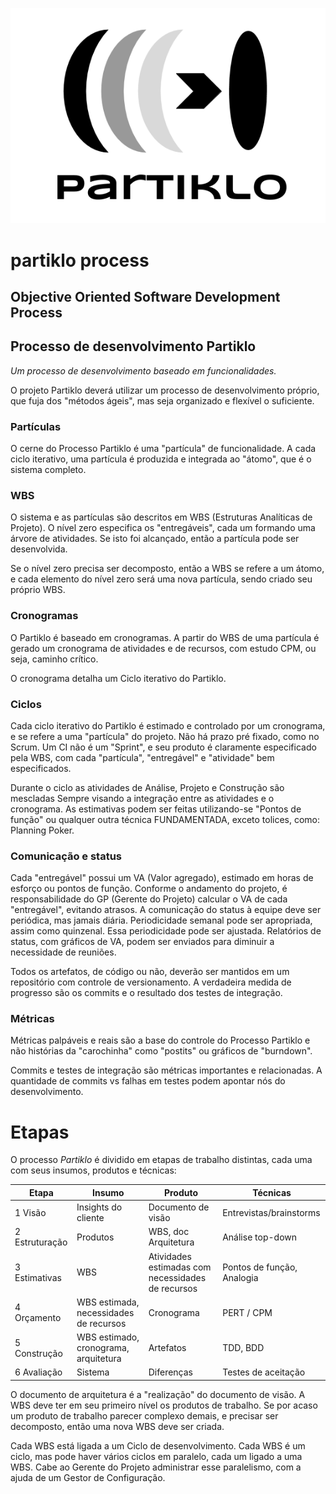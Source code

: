 !["logo"](/logo_Partiklo_fundo_branco.png)
# partiklo process
## Objective Oriented Software Development Process

## Processo de desenvolvimento Partiklo

*Um processo de desenvolvimento baseado em funcionalidades.*

O projeto Partiklo deverá utilizar um processo de desenvolvimento próprio, que fuja dos "métodos ágeis", mas seja organizado e flexível o suficiente.

### Partículas

O cerne do Processo Partiklo é uma "partícula" de funcionalidade. A cada ciclo iterativo, uma partícula é produzida e integrada ao "átomo", que é o sistema completo. 

### WBS

O sistema e as partículas são descritos em WBS (Estruturas Analíticas de Projeto). O nível zero especifica os "entregáveis", cada um formando uma árvore de atividades. Se isto foi alcançado, então a partícula pode ser desenvolvida. 

Se o nível zero precisa ser decomposto, então a WBS se refere a um átomo, e cada elemento do nível zero será uma nova partícula, sendo criado seu próprio WBS.

### Cronogramas

O Partiklo é baseado em cronogramas. A partir do WBS de uma partícula é gerado um cronograma de atividades e de recursos, com estudo CPM, ou seja, caminho crítico.

O cronograma detalha um Ciclo iterativo do Partiklo.

### Ciclos

Cada ciclo iterativo do Partiklo é estimado e controlado por um cronograma, e se refere a uma "partícula" do projeto. Não há prazo pré fixado, como no Scrum. Um CI não é um "Sprint", e seu produto é claramente especificado pela WBS, com cada "partícula", "entregável" e "atividade" bem especificados. 

Durante o ciclo as atividades de Análise, Projeto e Construção são mescladas Sempre visando a integração entre as atividades e o cronograma. As estimativas podem ser feitas utilizando-se "Pontos de função" ou qualquer outra técnica FUNDAMENTADA, exceto tolices, como: Planning Poker. 

### Comunicação e status

Cada "entregável" possui um VA (Valor agregado), estimado em horas de esforço ou pontos de função. Conforme o andamento do projeto, é responsabilidade do GP (Gerente do Projeto) calcular o VA de cada "entregável", evitando atrasos. A comunicação do status à equipe deve ser periódica, mas jamais diária. Periodicidade semanal pode ser apropriada, assim como quinzenal. Essa periodicidade pode ser ajustada. Relatórios de status, com gráficos de VA, podem ser enviados para diminuir a necessidade de reuniões. 

Todos os artefatos, de código ou não, deverão ser mantidos em um repositório com controle de versionamento. A verdadeira medida de progresso são os commits e o resultado dos testes de integração.

### Métricas

Métricas palpáveis e reais são a base do controle do Processo Partiklo e não histórias da "carochinha" como "postits" ou gráficos de "burndown". 

Commits e testes de integração são métricas importantes e relacionadas. A quantidade de commits vs falhas em testes podem apontar nós do desenvolvimento. 

# Etapas

O processo *Partiklo* é dividido em etapas de trabalho distintas, cada uma com seus insumos, produtos e técnicas: 

Etapa | Insumo | Produto | Técnicas
--- | --- | --- | ---
1 Visão | Insights do cliente | Documento de visão | Entrevistas/brainstorms
2 Estruturação | Produtos | WBS, doc Arquitetura | Análise top-down
3 Estimativas | WBS | Atividades estimadas com necessidades de recursos| Pontos de função, Analogia
4 Orçamento | WBS estimada, necessidades de recursos | Cronograma | PERT / CPM
5 Construção | WBS estimado, cronograma, arquitetura | Artefatos | TDD, BDD
6 Avaliação | Sistema | Diferenças | Testes de aceitação

O documento de arquitetura é a "realização" do documento de visão. A WBS deve ter em seu primeiro nível os produtos de trabalho. Se por acaso um produto de trabalho parecer complexo demais, e precisar ser decomposto, então uma nova WBS deve ser criada.

Cada WBS está ligada a um Ciclo de desenvolvimento. Cada WBS é um ciclo, mas pode haver vários ciclos em paralelo, cada um ligado a uma WBS. Cabe ao Gerente do Projeto administrar esse paralelismo, com a ajuda de um Gestor de Configuração.


